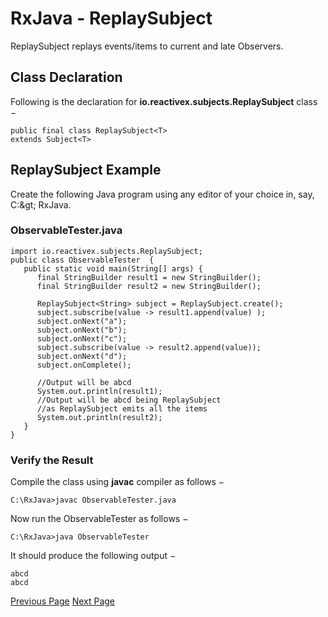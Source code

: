 # RxJava - ReplaySubject
ReplaySubject replays events/items to current and late Observers.

## Class Declaration
Following is the declaration for **io.reactivex.subjects.ReplaySubject<T>** class −

```
public final class ReplaySubject<T>
extends Subject<T>
```
## ReplaySubject Example
Create the following Java program using any editor of your choice in, say, C:\&gt; RxJava.

### ObservableTester.java
```
import io.reactivex.subjects.ReplaySubject;
public class ObservableTester  {
   public static void main(String[] args) {   
      final StringBuilder result1 = new StringBuilder();
      final StringBuilder result2 = new StringBuilder();         

      ReplaySubject<String> subject = ReplaySubject.create(); 
      subject.subscribe(value -> result1.append(value) ); 
      subject.onNext("a"); 
      subject.onNext("b"); 
      subject.onNext("c"); 
      subject.subscribe(value -> result2.append(value)); 
      subject.onNext("d"); 
      subject.onComplete();

      //Output will be abcd
      System.out.println(result1);
      //Output will be abcd being ReplaySubject
      //as ReplaySubject emits all the items
      System.out.println(result2);
   }
}
```
### Verify the Result
Compile the class using **javac** compiler as follows −

```
C:\RxJava>javac ObservableTester.java
```
Now run the ObservableTester as follows −

```
C:\RxJava>java ObservableTester
```
It should produce the following output −

```
abcd
abcd
```

[Previous Page](../rxjava/rxjava_behaviorsubject.md) [Next Page](../rxjava/rxjava_asyncsubject.md) 
